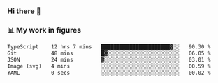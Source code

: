 ### Hi there 👋

### 📊 My work in figures

<!--START_SECTION:waka-->

```txt
TypeScript    12 hrs 7 mins   ██████████████████████▓░░   90.30 %
Git           48 mins         █▓░░░░░░░░░░░░░░░░░░░░░░░   06.05 %
JSON          24 mins         ▓░░░░░░░░░░░░░░░░░░░░░░░░   03.01 %
Image (svg)   4 mins          ░░░░░░░░░░░░░░░░░░░░░░░░░   00.59 %
YAML          0 secs          ░░░░░░░░░░░░░░░░░░░░░░░░░   00.02 %
```

<!--END_SECTION:waka-->
